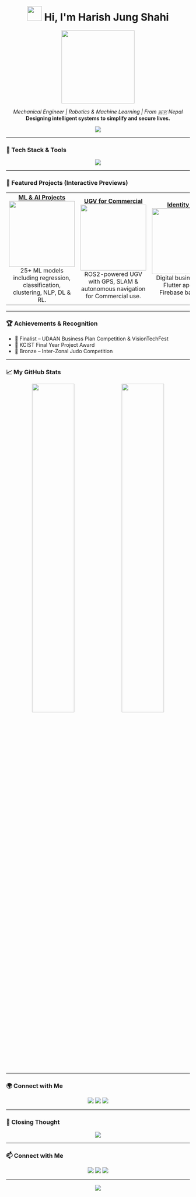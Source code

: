 <h1 align="center">
  <img src="https://media.giphy.com/media/hvRJCLFzcasrR4ia7z/giphy.gif" width="40px" /> 
  Hi, I'm Harish Jung Shahi
</h1>

<p align="center">
  <img src="https://media.giphy.com/media/L8K62iTDkzGX6/giphy.gif" width="200px"/>
</p>

<p align="center">
  <em>Mechanical Engineer | Robotics & Machine Learning  | From 🇳🇵 Nepal</em><br>
  <strong>Designing intelligent systems to simplify and secure lives.</strong>
</p>

<p align="center">
  <img src="https://readme-typing-svg.demolab.com?font=Fira+Code&weight=500&pause=1000&color=00F795&center=true&vCenter=true&width=435&lines=ML+%2B+Robotics+%3D+My+Zone.;Making+Machines+Smarter.;Crafting+Tech+for+Real+Impact.">
</p>

---

### 🔧 Tech Stack & Tools

<p align="center">
  <img src="https://skillicons.dev/icons?i=python,c,matlab,ros,tensorflow,sklearn,git,jupyter,vscode" />
</p>

---

### 🚀 Featured Projects (Interactive Previews)

<table>
  <tr>
    <td align="center">
      <b><a href="https://github.com/harishjungshahi/Machine-Learning-and-Artificial-Intelligence">ML & AI Projects</a></b><br>
      <img src="https://media.giphy.com/media/ZVik7pBtu9dNS/giphy.gif" width="180px"><br>
      25+ ML models including regression, classification, clustering, NLP, DL & RL.
    </td>
    <td align="center">
      <b><a href="#">UGV for Commercial</a></b><br>
      <img src="https://media.giphy.com/media/26AHONQ79FdWZhAI0/giphy.gif" width="180px"><br>
      ROS2-powered UGV with GPS, SLAM & autonomous navigation for Commercial use.
    </td>
    <td align="center">
      <b><a href="#">Identity App</a></b><br>
      <img src="https://media.giphy.com/media/l0MYKDrJFx1VXh6fK/giphy.gif" width="180px"><br>
      Digital business card Flutter app with Firebase backend.
    </td>
  </tr>
</table>

---

### 🏆 Achievements & Recognition

- 🏅 Finalist – UDAAN Business Plan Competition & VisionTechFest  
- 🥉 KCIST Final Year Project Award  
- 🥋 Bronze – Inter-Zonal Judo Competition  

---

### 📈 My GitHub Stats

<p align="center">
  <img src="https://github-readme-stats.vercel.app/api?username=harishjungshahi&show_icons=true&theme=tokyonight&hide_border=true" width="48%"/>
  <img src="https://github-readme-streak-stats.herokuapp.com/?user=harishjungshahi&theme=tokyonight&hide_border=true" width="48%"/>
</p>

---

### 🌍 Connect with Me

<p align="center">
  <a href="mailto:shahiharishjung@gmail.com"><img src="https://img.shields.io/badge/Gmail-D14836?style=for-the-badge&logo=gmail&logoColor=white"></a>
  <a href="https://www.linkedin.com/in/er-harish-jung-shahi-9000741b3/"><img src="https://img.shields.io/badge/LinkedIn-0A66C2?style=for-the-badge&logo=linkedin&logoColor=white"></a>
  <a href="https://github.com/harishjungshahi"><img src="https://img.shields.io/badge/GitHub-000?style=for-the-badge&logo=github&logoColor=white"></a>
</p>

---

### 🧠 Closing Thought

<p align="center">
  <img src="https://readme-typing-svg.demolab.com?font=Roboto+Mono&duration=4000&pause=1000&color=18F773&center=true&vCenter=true&width=600&lines=Building+intelligent+systems+with+purpose.;Let's+code+for+a+smarter+future.;Always+learning.+Always+creating.">
</p>


---

### 📫 Connect with Me

<p align="center">
  <a href="mailto:shahiharishjung@gmail.com"><img src="https://img.shields.io/badge/Gmail-D14836?style=for-the-badge&logo=gmail&logoColor=white"></a>
  <a href="https://www.linkedin.com/in/er-harish-jung-shahi-9000741b3/"><img src="https://img.shields.io/badge/LinkedIn-0A66C2?style=for-the-badge&logo=linkedin&logoColor=white"></a>
  <a href="https://github.com/harishjungshahi"><img src="https://img.shields.io/badge/GitHub-000?style=for-the-badge&logo=github&logoColor=white"></a>
</p>

---

<p align="center">
  <img src="https://readme-typing-svg.demolab.com?font=Fira+Code&size=18&pause=1000&center=true&vCenter=true&width=435&lines=Building+intelligent+systems...;Exploring+autonomous+robots...;Simplifying+life+with+tech.">
</p>
